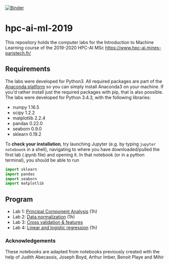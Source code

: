
[![Binder](https://mybinder.org/badge_logo.svg)](https://mybinder.org/v2/gh/NelleV/2022-mines-HPC-AI-TD/HEAD)

# hpc-ai-ml-2019
This repository holds the computer labs for the Introduction to Machine Learning course of the 2019-2020 HPC-AI MSc 
https://www.hpc-ai.mines-paristech.fr/

## Requirements
The labs were developed for Python3. All required packages are part of the [Anaconda platform](https://www.anaconda.com/download/) so you can simply install Anaconda3 on your machine. If you'd rather install just the required packages with pip, that is also possible. The labs were developed for Python 3.4.3, with the following libraries:

* numpy 1.16.5
* scipy 1.2.2
* matplotlib 2.2.4
* pandas 0.22.0
* seaborn 0.9.0
* sklearn 0.19.2

To __check your installation__, try launching Jupyter (e.g. by typing `jupyter noteboook` in a shell), navigating to where you have downloaded/pulled the first lab (.ipynb file) and opening it. In that notebook (or in a python terminal), you should be able to run 
  ```python
  import sklearn
  import pandas
  import seaborn
  import matplotlib
  ```

## Program
* Lab 1: [Principal Component Analysis](https://github.com/NelleV/2022-mines-HPC-AI-TD/blob/master/01-PCA.ipynb) (1h)
* Lab 2: [Data normalization](https://github.com/NelleV/2022-mines-HPC-AI-TD/blob/master/02-FeatureProcessing.ipynb) (1h)
* Lab 3: [Cross validation & features]() 
* Lab 4: [Linear and logistic regression](https://github.com/NelleV/2022-mines-HPC-AI-TD/blob/master/04-Linear%20and%20logistic%20regressions.ipynb) (1h) 


### Acknowledgements
These notebooks are adapted from notebooks previously created with the help of Judith Abecassis, Joseph Boyd, Arthur Imber, Benoit Playe and Mihir 
